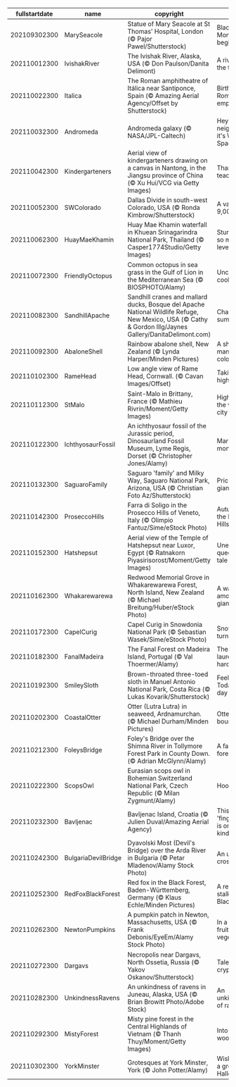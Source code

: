 |fullstartdate|name|copyright|title|image|
|--|--|--|--|--|
202109302300|MarySeacole|Statue of Mary Seacole at St Thomas' Hospital, London (© Pajor Pawel/Shutterstock)|Black History Month begins|![](/en-GB/2021/10/202109302300MarySeacole.jpg)|
202110012300|IvishakRiver|The Ivishak River, Alaska, USA (© Don Paulson/Danita Delimont)|A river on the tundra|![](/en-GB/2021/10/202110012300IvishakRiver.jpg)|
202110022300|Italica|The Roman amphitheatre of Itálica near Santiponce, Spain (© Amazing Aerial Agency/Offset by Shutterstock)|Birthplace of Roman emperors|![](/en-GB/2021/10/202110022300Italica.jpg)|
202110032300|Andromeda|Andromeda galaxy (© NASA/JPL-Caltech)|Hey neighbour, it's World Space Week!|![](/en-GB/2021/10/202110032300Andromeda.jpg)|
202110042300|Kindergarteners|Aerial view of kindergarteners drawing on a canvas in Nantong, in the Jiangsu province of China (© Xu Hui/VCG via Getty Images)|Thank you teachers!|![](/en-GB/2021/10/202110042300Kindergarteners.jpg)|
202110052300|SWColorado|Dallas Divide in south-west Colorado, USA  (© Ronda Kimbrow/Shutterstock)|A valley at 9,000ft|![](/en-GB/2021/10/202110052300SWColorado.jpg)|
202110062300|HuayMaeKhamin|Huay Mae Khamin waterfall in Khuean Srinagarindra National Park, Thailand (© Casper1774Studio/Getty Images)|Stunning on so many levels|![](/en-GB/2021/10/202110062300HuayMaeKhamin.jpg)|
202110072300|FriendlyOctopus|Common octopus in sea grass in the Gulf of Lion in the Mediterranean Sea (© BIOSPHOTO/Alamy)|Uncommonly cool|![](/en-GB/2021/10/202110072300FriendlyOctopus.jpg)|
202110082300|SandhillApache|Sandhill cranes and mallard ducks, Bosque del Apache National Wildlife Refuge, New Mexico, USA (© Cathy & Gordon Illg/Jaynes Gallery/DanitaDelimont.com)|Chasing summer|![](/en-GB/2021/10/202110082300SandhillApache.jpg)|
202110092300|AbaloneShell|Rainbow abalone shell, New Zealand (© Lynda Harper/Minden Pictures)|A shell of many colours|![](/en-GB/2021/10/202110092300AbaloneShell.jpg)|
202110102300|RameHead|Low angle view of Rame Head, Cornwall. (© Cavan Images/Offset)|Taking the high ground|![](/en-GB/2021/10/202110102300RameHead.jpg)|
202110112300|StMalo|Saint-Malo in Brittany, France (© Mathieu Rivrin/Moment/Getty Images)|High tide at the walled city|![](/en-GB/2021/10/202110112300StMalo.jpg)|
202110122300|IchthyosaurFossil|An ichthyosaur fossil of the Jurassic period, Dinosaurland Fossil Museum, Lyme Regis, Dorset (© Christopher Jones/Alamy)|Mary's monster find|![](/en-GB/2021/10/202110122300IchthyosaurFossil.jpg)|
202110132300|SaguaroFamily|Saguaro 'family' and Milky Way, Saguaro National Park, Arizona, USA (© Christian Foto Az/Shutterstock)|Prickly giants|![](/en-GB/2021/10/202110132300SaguaroFamily.jpg)|
202110142300|ProseccoHills|Farra di Soligo in the Prosecco Hills of Veneto, Italy (© Olimpio Fantuz/Sime/eStock Photo)|Autumn in the Prosecco Hills|![](/en-GB/2021/10/202110142300ProseccoHills.jpg)|
202110152300|Hatshepsut|Aerial view of the Temple of Hatshepsut near Luxor, Egypt (© Ratnakorn Piyasirisorost/Moment/Getty Images)|Unearthing a queen's lost tale|![](/en-GB/2021/10/202110152300Hatshepsut.jpg)|
202110162300|Whakarewarewa|Redwood Memorial Grove in Whakarewarewa Forest, North Island, New Zealand (© Michael Breitung/Huber/eStock Photo)|A walk among the giants|![](/en-GB/2021/10/202110162300Whakarewarewa.jpg)|
202110172300|CapelCurig|Capel Curig in Snowdonia National Park (© Sebastian Wasek/Sime/eStock Photo)|Snowdonia turns 70|![](/en-GB/2021/10/202110172300CapelCurig.jpg)|
202110182300|FanalMadeira|The Fanal Forest on Madeira Island, Portugal (© Val Thoermer/Alamy)|These laurels are hardy|![](/en-GB/2021/10/202110182300FanalMadeira.jpg)|
202110192300|SmileySloth|Brown-throated three-toed sloth in Manuel Antonio National Park, Costa Rica (© Lukas Kovarik/Shutterstock)|Feeling lazy? Today's your day|![](/en-GB/2021/10/202110192300SmileySloth.jpg)|
202110202300|CoastalOtter|Otter (Lutra Lutra) in seaweed, Ardnamurchan. (© Michael Durham/Minden Pictures)|Otters bounce back|![](/en-GB/2021/10/202110202300CoastalOtter.jpg)|
202110212300|FoleysBridge|Foley's Bridge over the Shimna River in Tollymore Forest Park in County Down. (© Adrian McGlynn/Alamy)|A fantastical forest park|![](/en-GB/2021/10/202110212300FoleysBridge.jpg)|
202110222300|ScopsOwl|Eurasian scops owl in Bohemian Switzerland National Park, Czech Republic (© Milan Zygmunt/Alamy)|Hoo's there?|![](/en-GB/2021/10/202110222300ScopsOwl.jpg)|
202110232300|Bavljenac|Bavljenac Island, Croatia (© Julien Duval/Amazing Aerial Agency)|This 'fingerprint' is one of a kind|![](/en-GB/2021/10/202110232300Bavljenac.jpg)|
202110242300|BulgariaDevilBridge|Dyavolski Most (Devil's Bridge) over the Arda River in Bulgaria (© Petar Mladenov/Alamy Stock Photo)|An unholy crossing?|![](/en-GB/2021/10/202110242300BulgariaDevilBridge.jpg)|
202110252300|RedFoxBlackForest|Red fox in the Black Forest, Baden-Württemberg, Germany (© Klaus Echle/Minden Pictures)|A red fox stalks the Black Forest|![](/en-GB/2021/10/202110252300RedFoxBlackForest.jpg)|
202110262300|NewtonPumpkins|A pumpkin patch in Newton, Massachusetts, USA (© Frank Debonis/EyeEm/Alamy Stock Photo)|In a field of fruit…or vegetable?|![](/en-GB/2021/10/202110262300NewtonPumpkins.jpg)|
202110272300|Dargavs|Necropolis near Dargavs, North Ossetia, Russia (© Yakov Oskanov/Shutterstock)|Tale from the crypts|![](/en-GB/2021/10/202110272300Dargavs.jpg)|
202110282300|UnkindnessRavens|An unkindness of ravens in Juneau, Alaska, USA (© Brian Browitt Photo/Adobe Stock)|An unkindness of ravens|![](/en-GB/2021/10/202110282300UnkindnessRavens.jpg)|
202110292300|MistyForest|Misty pine forest in the Central Highlands of Vietnam (© Thanh Thuy/Moment/Getty Images)|Into the woods…|![](/en-GB/2021/10/202110292300MistyForest.jpg)|
202110302300|YorkMinster|Grotesques at York Minster, York (© John Potter/Alamy)|Wishing you a grotesque Halloween|![](/en-GB/2021/10/202110302300YorkMinster.jpg)|

